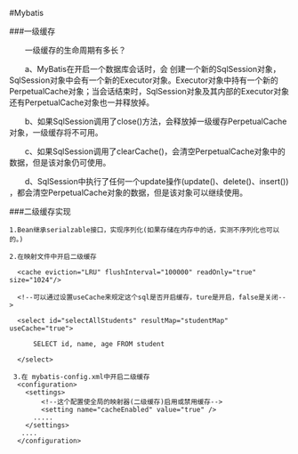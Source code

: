 #Mybatis

###一级缓存

　　一级缓存的生命周期有多长？

　　a、MyBatis在开启一个数据库会话时，会 创建一个新的SqlSession对象，SqlSession对象中会有一个新的Executor对象。Executor对象中持有一个新的PerpetualCache对象；当会话结束时，SqlSession对象及其内部的Executor对象还有PerpetualCache对象也一并释放掉。

　　b、如果SqlSession调用了close()方法，会释放掉一级缓存PerpetualCache对象，一级缓存将不可用。

　　c、如果SqlSession调用了clearCache()，会清空PerpetualCache对象中的数据，但是该对象仍可使用。

　　d、SqlSession中执行了任何一个update操作(update()、delete()、insert()) ，都会清空PerpetualCache对象的数据，但是该对象可以继续使用。
  
  ###二级缓存实现
  
    1.Bean继承serialzable接口，实现序列化(如果存储在内存中的话，实测不序列化也可以的。)
    
    2.在映射文件中开启二级缓存
    
      <cache eviction="LRU" flushInterval="100000" readOnly="true" size="1024"/>
      
      <!--可以通过设置useCache来规定这个sql是否开启缓存，ture是开启，false是关闭-->
      
      <select id="selectAllStudents" resultMap="studentMap" useCache="true">
      
          SELECT id, name, age FROM student
          
      </select>
      
     3.在 mybatis-config.xml中开启二级缓存
      <configuration>
        <settings>
            <!--这个配置使全局的映射器(二级缓存)启用或禁用缓存-->
            <setting name="cacheEnabled" value="true" />
          .....
        </settings>
       ....
      </configuration>
